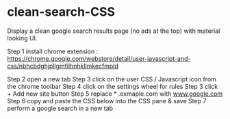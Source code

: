 # clean-search-CSS
Display a clean google search results page (no ads at the top) with material looking UI.

Step 1 install chrome extension : 
https://chrome.google.com/webstore/detail/user-javascript-and-css/nbhcbdghjpllgmfilhnhkllmkecfmpld

Step 2 open a new tab
Step 3 click on the user CSS / Javascript icon from the chrome toolbar 
Step 4 click on the settings wheel for rules
Step 3 click + Add new site button
Step 5 replace * .exmaple.com with www.google.com
Step 6 copy and paste the CSS below into the CSS pane & save
Step 7 perform a google search in a new tab
